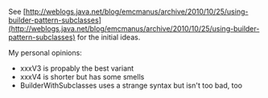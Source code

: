 See [http://weblogs.java.net/blog/emcmanus/archive/2010/10/25/using-builder-pattern-subclasses](http://weblogs.java.net/blog/emcmanus/archive/2010/10/25/using-builder-pattern-subclasses) for the initial ideas.

My personal opinions:

* xxxV3 is propably the best variant
* xxxV4 is shorter but has some smells
* BuilderWithSubclasses uses a strange syntax but isn't too bad, too

